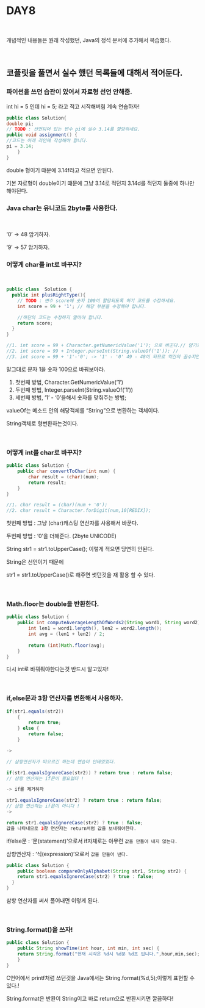 # DAY8
<br/>

개념적인 내용들은 원래 작성했던, Java의 정석 문서에 추가해서 복습했다.

<br/>

## 코플릿을 풀면서 실수 했던 목록들에 대해서 적어둔다.

### 파이썬을 쓰던 습관이 있어서 자료형 선언 안해줌.

int hi = 5 인데 hi = 5; 라고 적고 시작해버림 계속 연습하자!


```java
public class Solution{
double pi;
// TODO : 선언되어 있는 변수 pi에 실수 3.14를 할당하세요.
public void assignment() {
//코드는 아래 라인에 작성해야 합니다.
pi = 3.14;
    }
}
```

double 형이기 떄문에 3.14f라고 적으면 안된다.

기본 자료형이 double이기 떄문에 그냥 3.14로 적던지 3.14d를 적던지 둘중에 하나만 해야된다.

### Java char는 유니코드 2byte를 사용한다.

<br/>

‘0’ → 48 암기하자.

‘9’ → 57 암기하자.

### 어떻게 char를 int로 바꾸지?

<br/>

```java
public class  Solution { 
  public int plusRightType(){
    // TODO : 변수 score에 숫자 100이 할당되도록 하기 코드를 수정하세요.
    int score = 99 + '1'; // 해당 부분을 수정해야 합니다.

    //하단의 코드는 수정하지 말아야 합니다.
    return score;
  }
}

//1. int score = 99 + Character.getNumericValue('1'); 으로 바꾼다.// 암기되있어야된다.
//2. int score = 99 + Integer.parseInt(String.valueOf('1')); //
//3. int score = 99 + '1'-'0'; -> '1' - '0' 49 - 48이 되므로 약간의 꼼수지만. 잘 먹힌다.
```

말그대로 문자 1을 숫자 100으로 바꿔보아라.

1. 첫번째 방법, Character.GetNumericValue(’1’)
2. 두번째 방법, Integer.parseInt(String.valueOf(’1’))
3. 세번째 방법, ‘1’ - ‘0’을해서 숫자를 맞춰주는 방법;

valueOf는 메소드 안의 해당객체를 “String”으로 변환하는 객체이다.

String객체로 형변환하는것이다.

<br/>

### 어떻게 int를 char로 바꾸지?

```java
public class Solution { 
    public char convertToChar(int num) {
        char result = (char)(num);
        return result;
    }
}

//1. char result = (char)(num + '0');
//2. char result = Character.forDigit(num,10[REDIX]);
```

첫번째 방법 : 그냥 (char)캐스팅 연산자를 사용해서 바꾼다.

두번째 방법 : ‘0’을 더해준다. (2byte UNICODE)

String str1 = str1.toUpperCase(); 이렇게 적으면 당연히 안된다.

String은 선언이기 때문에

str1 = str1.toUpperCase()로 해주면 썻던것을 재 활용 할 수 있다.

<br/>

### Math.floor는 double을 반환한다.

```java
public class Solution { 
    public int computeAverageLengthOfWords2(String word1, String word2) {
        int len1 = word1.length(), len2 = word2.length();
        int avg = (len1 + len2) / 2;
	
        return (int)Math.floor(avg);
    } 
}
```

다시 int로 바꿔줘야한다는것 반드시 알고있자!

<br/>

### if,else문과 3항 연산자를 변환해서 사용하자.

```java
if(str1.equals(str2))
    {
        return true;
    } else {
        return false;
    }

->

// 삼항연산자가 떠오르긴 하는데 연습이 안돼있었다.

if(str1.equalsIgnoreCase(str2)) ? return true : return false;
// 삼항 연산자는 if문이 필요없다 !

-> if를 제거하자

str1.equalsIgnoreCase(str2) ? return true : return false;
// 삼항 연산자는 if문이 아니다 !
->

return str1.equalsIgnoreCase(str2) ? true : false;
값을 나타내므로 3항 연산자는 return처럼 값을 보내줘야한다.
```

if/else문 : ‘문(statement)’으로서 if자체로는 아무런 `값을 만들어 내지 않는다.`

삼항연산자 : ‘식(expression)’으로서 `값을 만들어 낸다.`

```java
public class Solution { 
    public boolean compareOnlyAlphabet(String str1, String str2) {
    return str1.equalsIgnoreCase(str2) ? true : false;
  }
}
```

삼항 연산자를 써서 풀어내면 이렇게 된다.

<br/>

### String.format()을 쓰자!

```java
public class Solution { 
    public String showTime(int hour, int min, int sec) {
    return String.format("현재 시각은 %d시 %d분 %d초 입니다.",hour,min,sec);
	}
}
```

C언어에서 printf처럼 쓰던것을 Java에서는 String.format(%d,5);이렇게 표현할 수 있다.!

String.format은 반환이 String이고 바로 return으로 반환시키면 깔끔하다!
